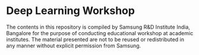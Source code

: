 # Deep Learning Workshop
The contents in this repository is compiled by Samsung R&D Institute India, Bangalore for the purpose of conducting educational workshop at academic institutes. The material presented are not to be reused or redistributed in any manner without explicit permission from Samsung.
